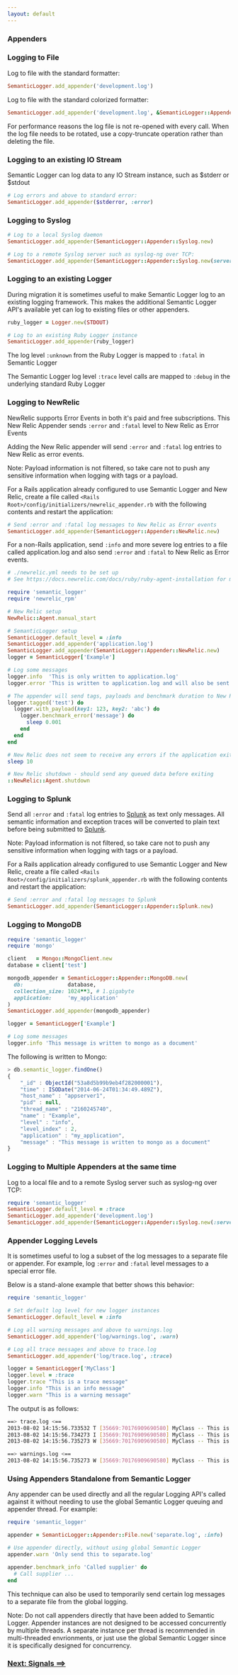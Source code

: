 ```yaml
---
layout: default
---
```


### Appenders

### Logging to File

Log to file with the standard formatter:

```ruby
SemanticLogger.add_appender('development.log')
```

Log to file with the standard colorized formatter:

```ruby
SemanticLogger.add_appender('development.log', &SemanticLogger::Appender::Base.colorized_formatter)
```

For performance reasons the log file is not re-opened with every call.
When the log file needs to be rotated, use a copy-truncate operation rather
than deleting the file.

### Logging to an existing IO Stream

Semantic Logger can log data to any IO Stream instance, such as $stderr or $stdout

```ruby
# Log errors and above to standard error:
SemanticLogger.add_appender($stderror, :error)
```

### Logging to Syslog

```ruby
# Log to a local Syslog daemon
SemanticLogger.add_appender(SemanticLogger::Appender::Syslog.new)
```

```ruby
# Log to a remote Syslog server such as syslog-ng over TCP:
SemanticLogger.add_appender(SemanticLogger::Appender::Syslog.new(server: 'tcp://myloghost:514'))
```

### Logging to an existing Logger

During migration it is sometimes useful to make Semantic Logger log to an existing
logging framework. This makes the additional Semantic Logger API's available yet
can log to existing files or other appenders.

```ruby
ruby_logger = Logger.new(STDOUT)

# Log to an existing Ruby Logger instance
SemanticLogger.add_appender(ruby_logger)
```

The log level `:unknown` from the Ruby Logger is mapped to `:fatal` in Semantic Logger

The Semantic Logger log level `:trace` level calls are mapped to `:debug` in the
underlying standard Ruby Logger

### Logging to NewRelic

NewRelic supports Error Events in both it's paid and free subscriptions. This New Relic
Appender sends `:error` and `:fatal` level to New Relic as Error Events

Adding the New Relic appender will send `:error` and `:fatal` log entries to
New Relic as error events.

Note: Payload information is not filtered, so take care not to push any sensitive
information when logging with tags or a payload.

For a Rails application already configured to use Semantic Logger and New Relic,
create a file called `<Rails Root>/config/initializers/newrelic_appender.rb` with
the following contents and restart the application:

```ruby
# Send :error and :fatal log messages to New Relic as Error events
SemanticLogger.add_appender(SemanticLogger::Appender::NewRelic.new)
```

For a non-Rails application, send `:info` and more severe log entries to a file
called application.log and also send `:error` and `:fatal` to New Relic as Error events.

```ruby
# ./newrelic.yml needs to be set up
# See https://docs.newrelic.com/docs/ruby/ruby-agent-installation for more information.

require 'semantic_logger'
require 'newrelic_rpm'

# New Relic setup
NewRelic::Agent.manual_start

# SemanticLogger setup
SemanticLogger.default_level = :info
SemanticLogger.add_appender('application.log')
SemanticLogger.add_appender(SemanticLogger::Appender::NewRelic.new)
logger = SemanticLogger['Example']

# Log some messages
logger.info  'This is only written to application.log'
logger.error 'This is written to application.log and will also be sent to New Relic as an error event'

# The appender will send tags, payloads and benchmark duration to New Relic
logger.tagged('test') do
  logger.with_payload(key1: 123, key2: 'abc') do
    logger.benchmark_error('message') do
      sleep 0.001
    end
  end
end

# New Relic does not seem to receive any errors if the application exits too soon after sending error alerts.
sleep 10

# New Relic shutdown - should send any queued data before exiting
::NewRelic::Agent.shutdown
```

### Logging to Splunk

Send all `:error` and `:fatal` log entries to [Splunk](http://www.splunk.com) as text only messages.
All semantic information and exception traces will be converted to plain
text before being submitted to [Splunk](http://www.splunk.com).

Note: Payload information is not filtered, so take care not to push any sensitive
information when logging with tags or a payload.

For a Rails application already configured to use Semantic Logger and New Relic,
create a file called `<Rails Root>/config/initializers/splunk_appender.rb` with
the following contents and restart the application:

```ruby
# Send :error and :fatal log messages to Splunk
SemanticLogger.add_appender(SemanticLogger::Appender::Splunk.new)
```

### Logging to MongoDB

```ruby
require 'semantic_logger'
require 'mongo'

client   = Mongo::MongoClient.new
database = client['test']

mongodb_appender = SemanticLogger::Appender::MongoDB.new(
  db:              database,
  collection_size: 1024**3, # 1.gigabyte
  application:     'my_application'
)
SemanticLogger.add_appender(mongodb_appender)

logger = SemanticLogger['Example']

# Log some messages
logger.info 'This message is written to mongo as a document'
```

The following is written to Mongo:

```javascript
> db.semantic_logger.findOne()
{
	"_id" : ObjectId("53a8d5b99b9eb4f282000001"),
	"time" : ISODate("2014-06-24T01:34:49.489Z"),
	"host_name" : "appserver1",
	"pid" : null,
	"thread_name" : "2160245740",
	"name" : "Example",
	"level" : "info",
	"level_index" : 2,
	"application" : "my_application",
	"message" : "This message is written to mongo as a document"
}
```

### Logging to Multiple Appenders at the same time

Log to a local file and to a remote Syslog server such as syslog-ng over TCP:

```ruby
require 'semantic_logger'
SemanticLogger.default_level = :trace
SemanticLogger.add_appender('development.log')
SemanticLogger.add_appender(SemanticLogger::Appender::Syslog.new(:server => 'tcp://myloghost:514'))
```

### Appender Logging Levels

It is sometimes useful to log a subset of the log messages to a separate file
or appender. For example, log `:error` and `:fatal` level messages to a special
error file.

Below is a stand-alone example that better shows this behavior:

```ruby
require 'semantic_logger'

# Set default log level for new logger instances
SemanticLogger.default_level = :info

# Log all warning messages and above to warnings.log
SemanticLogger.add_appender('log/warnings.log', :warn)

# Log all trace messages and above to trace.log
SemanticLogger.add_appender('log/trace.log', :trace)

logger = SemanticLogger['MyClass']
logger.level = :trace
logger.trace "This is a trace message"
logger.info "This is an info message"
logger.warn "This is a warning message"
```

The output is as follows:

```bash
==> trace.log <==
2013-08-02 14:15:56.733532 T [35669:70176909690580] MyClass -- This is a trace message
2013-08-02 14:15:56.734273 I [35669:70176909690580] MyClass -- This is an info message
2013-08-02 14:15:56.735273 W [35669:70176909690580] MyClass -- This is a warning message

==> warnings.log <==
2013-08-02 14:15:56.735273 W [35669:70176909690580] MyClass -- This is a warning message
```

### Using Appenders Standalone from Semantic Logger

Any appender can be used directly and all the regular Logging API's called
against it without needing to use the global Semantic Logger queuing and appender
thread. For example:

```ruby
require 'semantic_logger'

appender = SemanticLogger::Appender::File.new('separate.log', :info)

# Use appender directly, without using global Semantic Logger
appender.warn 'Only send this to separate.log'

appender.benchmark_info 'Called supplier' do
  # Call supplier ...
end
```

This technique can also be used to temporarily send certain log messages to a
separate file from the global logging.

Note: Do not call appenders directly that have been added to Semantic Logger.
Appender instances are not designed to be accessed concurrently by multiple threads.
A separate instance per thread is recommended in multi-threaded envrionments, or just
use the global Semantic Logger since it is specifically designed for concurrency.

### [Next: Signals ==>](signals.html)
